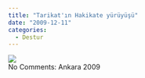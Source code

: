```yaml
---
title: "Tarikat'ın Hakikate yürüyüşü"
date: "2009-12-11"
categories: 
  - Destur
---
```


![](../uploads/image/tarikat.jpg)  
No Comments: Ankara 2009
